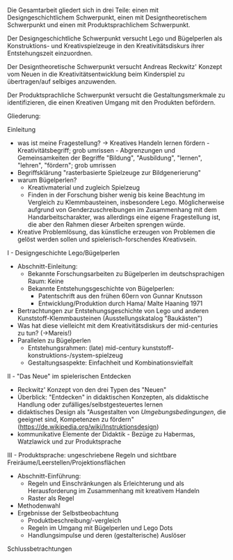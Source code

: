 Die Gesamtarbeit gliedert sich in drei Teile: einen mit Designgeschichtlichem Schwerpunkt, einen mit Designtheoretischem Schwerpunkt und einen mit Produktsprachlichem Schwerpunkt. 

Der Designgeschichtliche Schwerpunkt versucht Lego und Bügelperlen als Konstruktions- und Kreativspielzeuge in den Kreativitätsdiskurs ihrer Entstehungszeit einzuordnen.

Der Designtheoretische Schwerpunkt versucht Andreas Reckwitz' Konzept vom Neuen in die Kreativitätsentwicklung beim Kinderspiel zu übertragen/auf selbiges anzuwenden.

Der Produktsprachliche Schwerpunkt versucht die Gestaltungsmerkmale zu identifizieren, die einen Kreativen Umgang mit den Produkten befördern.

Gliederung:

Einleitung
- was ist meine Fragestellung? -> Kreatives Handeln lernen fördern
	  - Kreativitätsbegriff; grob umrissen
	  - Abgrenzungen und Gemeinsamkeiten der Begriffe "Bildung", "Ausbildung", "lernen", "lehren", "fördern"; grob umrissen
- Begriffsklärung "rasterbasierte Spielzeuge zur Bildgenerierung"
- warum Bügelperlen? 
	- Kreativmaterial und zugleich Spielzeug
	- Finden in der Forschung bisher wenig bis keine Beachtung im Vergleich zu Klemmbausteinen, insbesondere Lego. Möglicherweise aufgrund von Genderzuschreibungen im Zusammenhang mit dem Handarbeitscharakter, was allerdings eine eigene Fragestellung ist, die aber den Rahmen dieser Arbeiten sprengen würde.
- Kreative Problemlösung, das künstliche erzeugen von Problemen die gelöst werden sollen und spielerisch-forschendes Kreativsein.

I - Designgeschichte Lego/Bügelperlen
- Abschnitt-Einleitung: 
	- Bekannte Forschungsarbeiten zu Bügelperlen im deutschsprachigen Raum: Keine
	- Bekannte Entstehungsgeschichte von Bügelperlen:
		- Patentschrift aus den frühen 60ern von Gunnar Knutsson
		- Entwicklung/Produktion durch Hama/ Malte Haaning 1971
- Bertrachtungen zur Entstehungsgeschichte von Lego und anderen Kunststoff-Klemmbausteinen (Ausstellungskatalog "Baukästen")
- Was hat diese vielleicht mit dem Kreativitätsdiskurs der mid-centuries zu tun? (->Mareis!)
- Parallelen zu Bügelperlen
	- Entstehungsrahmen: (late) mid-century kunststoff-konstruktions-/system-spielzeug
	- Gestaltungsaspekte: Einfachheit und Kombinationsvielfalt

II - "Das Neue" im spielerischen Entdecken
- Reckwitz' Konzept von den drei Typen des "Neuen"
- Überblick: "Entdecken" in didaktischen Konzepten, als didaktische Handlung oder zufälliges/selbstgesteuertes lernen
- didaktisches Design als "Ausgestalten von _Umgebungsbedingungen_, die geeignet sind, Kompetenzen zu fördern" (https://de.wikipedia.org/wiki/Instruktionsdesign)
- kommunikative Elemente der Didaktik - Bezüge zu Habermas, Watzlawick und zur Produktsprache

III - Produktsprache: ungeschriebene Regeln und sichtbare Freiräume/Leerstellen/Projektionsflächen
- Abschnitt-Einführung:
	- Regeln und Einschränkungen als Erleichterung und als Herausforderung im Zusammenhang mit kreativem Handeln
	- Raster als Regel 
- Methodenwahl
- Ergebnisse der Selbstbeobachtung
	- Produktbeschreibung/-vergleich
	- Regeln im Umgang mit Bügelperlen und Lego Dots
	- Handlungsimpulse und deren (gestalterische) Auslöser

Schlussbetrachtungen